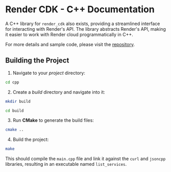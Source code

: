 # Render CDK - C++ Documentation

A C++ library for `render_cdk` also exists, providing a streamlined interface for interacting with Render's API. The library abstracts Render's API, making it easier to work with Render cloud programmatically in C++.

For more details and sample code, please visit the [repository](https://github.com/lexara-prime-api/RENDER_CDK).

## Building the Project

1. Navigate to your _project_ directory:

```sh
cd cpp
```

2. Create a _build_ directory and navigate into it:

```sh
mkdir build
```

```sh
cd build
```

3. Run **CMake** to generate the build files:

```sh
cmake ..
```

4. Build the project:

```sh
make
```

This should compile the `main.cpp` file and link it against the `curl` and `jsoncpp` libraries, resulting in an executable named `list_services`.
